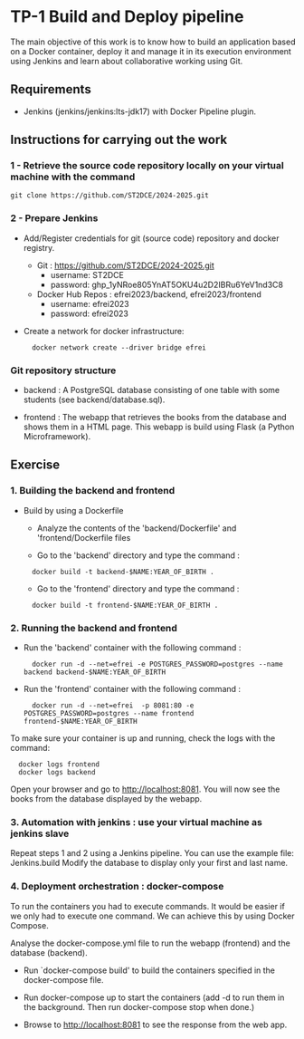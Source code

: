 # TP-1 Build and Deploy pipeline #

The main objective of this work is to know how to build an application based on a Docker container, deploy it and manage it in its execution environment using Jenkins and learn about collaborative working using Git.

## Requirements ##

* Jenkins (jenkins/jenkins:lts-jdk17) with Docker Pipeline plugin.

## Instructions for carrying out the work ##

### 1 - Retrieve the source code repository locally on your virtual machine with the command ###

```console
git clone https://github.com/ST2DCE/2024-2025.git
```

### 2 - Prepare Jenkins ###

* Add/Register credentials for git (source code) repository and docker registry.
  * Git : <https://github.com/ST2DCE/2024-2025.git>
    * username: ST2DCE
    * password: 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
  * Docker Hub Repos : efrei2023/backend, efrei2023/frontend
    * username: efrei2023
    * password: efrei2023
* Create a network for docker infrastructure:

   ```console
     docker network create --driver bridge efrei
   ```

### Git repository structure ###

* backend : A PostgreSQL database consisting of one table with some students (see backend/database.sql).

* frontend : The webapp that retrieves the books from the database and shows them in a HTML page. This webapp is build using Flask (a Python Microframework).

## Exercise ##

### 1. Building the backend and frontend ###

* Build by using a Dockerfile
  * Analyze the contents of the 'backend/Dockerfile' and 'frontend/Dockerfile files

  * Go to the 'backend' directory and type the command :

   ```console
     docker build -t backend-$NAME:YEAR_OF_BIRTH .
   ```

  * Go to the 'frontend' directory and type the command :

   ```console
     docker build -t frontend-$NAME:YEAR_OF_BIRTH .
   ```

### 2. Running the backend and frontend ###

* Run the 'backend' container with the following  command :

   ```console
     docker run -d --net=efrei -e POSTGRES_PASSWORD=postgres --name backend backend-$NAME:YEAR_OF_BIRTH
   ```

* Run the 'frontend' container with the following  command :

   ```console
     docker run -d --net=efrei  -p 8081:80 -e POSTGRES_PASSWORD=postgres --name frontend frontend-$NAME:YEAR_OF_BIRTH
   ```

To make sure your container is up and running, check the logs with the command:

   ```console
     docker logs frontend
     docker logs backend
   ```

Open your browser and go to <http://localhost:8081>. You will now see the books from the database displayed by the webapp.

### 3. Automation with jenkins : use your virtual machine as jenkins slave ###

Repeat steps 1 and 2 using a Jenkins pipeline. You can use the example file: Jenkins.build
Modify the database to display only your first and last name.

### 4. Deployment orchestration : docker-compose ###

To run the containers you had to execute commands. It would be easier if we only had to execute one command. We can achieve this by using Docker Compose.

Analyse the docker-compose.yml file to run the webapp (frontend) and the database (backend).

* Run `docker-compose build' to build the containers specified in the docker-compose file.

* Run docker-compose up to start the containers (add -d to run them in the background. Then run docker-compose stop when done.)

* Browse to <http://localhost:8081> to see the response from the web app.
